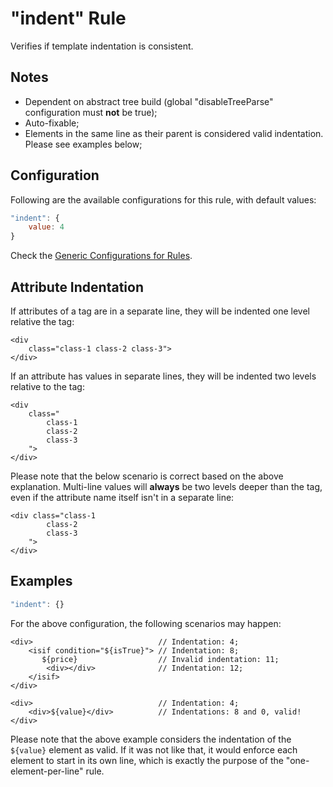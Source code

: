 # "indent" Rule

Verifies if template indentation is consistent.

## Notes

- Dependent on abstract tree build (global "disableTreeParse" configuration must **not** be true);
- Auto-fixable;
- Elements in the same line as their parent is considered valid indentation. Please see examples below;

## Configuration

Following are the available configurations for this rule, with default values:

```js
"indent": {
    value: 4
}
```

Check the [Generic Configurations for Rules][generic-config].

## Attribute Indentation

If attributes of a tag are in a separate line, they will be indented one level relative the tag:

```
<div 
    class="class-1 class-2 class-3">
</div>
```

If an attribute has values in separate lines, they will be indented two levels relative to the tag:

```
<div 
    class="
        class-1
        class-2
        class-3
    ">
</div>
```

Please note that the below scenario is correct based on the above explanation. Multi-line values will **always** be two levels deeper than the tag, even if the attribute name itself isn't in a separate line:

```
<div class="class-1
        class-2
        class-3
    ">
</div>
```


## Examples

```js
"indent": {}
```

For the above configuration, the following scenarios may happen:

```
<div>                            // Indentation: 4;
    <isif condition="${isTrue}"> // Indentation: 8;
       ${price}                  // Invalid indentation: 11;
        <div></div>              // Indentation: 12;
    </isif>
</div>
```

```
<div>                            // Indentation: 4;
    <div>${value}</div>          // Indentations: 8 and 0, valid!
</div>
```

Please note that the above example considers the indentation of the `${value}` element as valid. If it was not like that, it would enforce each element to start in its own line, which is exactly the purpose of the "one-element-per-line" rule.

[generic-config]: <../generic-rule-config.md>
